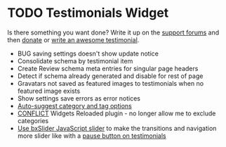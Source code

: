 # TODO Testimonials Widget

Is there something you want done? Write it up on the [support forums](http://wordpress.org/support/plugin/testimonials-widget) and then [donate](http://aihr.us/about-aihrus/donate/) or [write an awesome testimonial](http://aihr.us/about-aihrus/testimonials/add-testimonial/).

* BUG saving settings doesn't show update notice
* Consolidate schema by testimonial item 
* Create Review schema meta entries for singular page headers
* Detect if schema already generated and disable for rest of page
* Gravatars not saved as featured images to testimonials when no featured image exists
* Show settings save errors as error notices
* [Auto-suggest category and tag options](http://wordpress.org/support/topic/feature-request-menus-in-the-widget)
* [CONFLICT](https://aihrus.zendesk.com/agent/#/tickets/562) Widgets Reloaded plugin - no longer allow me to exclude categories
* [Use bxSlider JavaScript slider](http://bxslider.com/examples/auto-show-start-stop-controls) to make the transitions and navigation more slider like with a [pause button on testimonials](http://wordpress.org/support/topic/play-pause-icon-on-testimonial)

